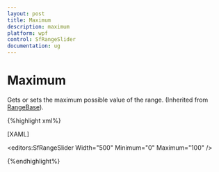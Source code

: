 ```yaml
---
layout: post
title: Maximum
description: maximum 
platform: wpf
control: SfRangeSlider 
documentation: ug
---
```


# Maximum 

Gets or sets the maximum possible value of the range. (Inherited from [RangeBase](http://msdn.microsoft.com/en-us/library/windows/apps/windows.ui.xaml.controls.primitives.rangebase.aspx)). 

{%highlight xml%}

[XAML]

<editors:SfRangeSlider Width="500"  Minimum="0" Maximum="100"  />


{%endhighlight%}
